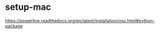 setup-mac
=========
https://powerline.readthedocs.org/en/latest/installation/osx.html#python-package
